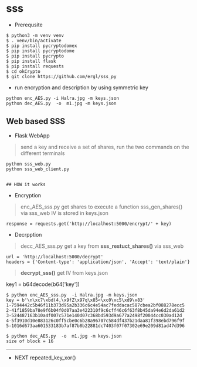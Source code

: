 # sss

* Prerequsite 
```
$ python3 -m venv venv
$ . venv/bin/activate
$ pip install pycryptodomex
$ pip install pycryptodome
$ pip install pycrypto
$ pip install flask
$ pip install requests
$ cd okCrypto
$ git clone https://github.com/ergl/sss_py
```


* run encryption and description by  using symmetric key 
```
python enc_AES.py -i Halra.jpg -m keys.json
python dec_AES.py  -o  m1.jpg -m keys.json
```

## Web based SSS
* Flask WebApp
> send a key and receive a set of shares, run the two commands on the different terminals
```
python sss_web.py
python sss_web_client.py


## HOW it works
```
* Encryption 
> enc_AES_sss.py get shares to execute a function sss_gen_shares()  via sss_web
> IV is stored in  keys.json 

```
response = requests.get('http://localhost:5000/encrypt/' + key)
```

* Decrpption 

 > decc_AES_sss.py  get a key from **sss_restuct_shares()**  via sss_web 

```
url = 'http://localhost:5000/decrypt'
headers = {'Content-type': 'application/json', 'Accept': 'text/plain'}
```
> **decrypt_sss()** get IV from keys.json

key1 = b64decode(b64['key'])

```
$ python enc_AES_sss.py  -i Halra.jpg -m keys.json
key = b'\n\xc7\xbd(4,\x9fZ\x97q\x85<\xc0\xc5\xd9\x83'
1-7594442c5b46f11b373d95a2b336c6c4e54ac7feddacac587cbea2bf088278ecc5
2-41f1859ba78e9f6b04f0d07aa3e422310f9c6cff46c6f63f8b45da94e6d2da61d2
3-524487163b10a4f007c571e140d07c368bd593d9a677a2498f20044cc030ad12d
4-5f3910d10e883126c0ff5cbe0c6b28a96707c584df437b21daa81f398ebd796f9f
5-1016d673aa601533183b7af87b8b22881dc7403f07f07302e69e209d81ad47d396

$ python dec_AES.py  -o  m1.jpg -m keys.json
size of block = 16

```



---
* NEXT 
repeated_key_xor() 

